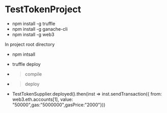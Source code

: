 # TestTokenProject

* npm install -g truffle
* npm install -g ganache-cli
* npm install -g web3

In project root directory
* npm intsall
* truffle deploy
*  >compile
*  >deploy

* TestTokenSupplier.deployed().then(inst => inst.sendTransaction({ from: web3.eth.accounts[1], value: "50000",gas:"5000000",gasPrice:"2000"}))